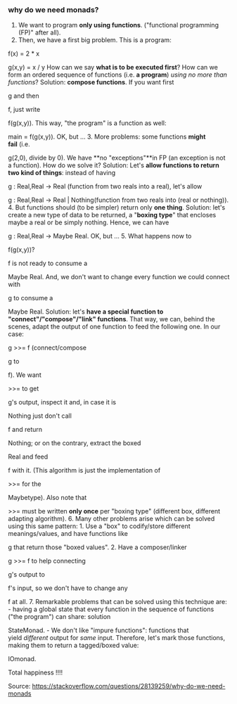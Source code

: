 ### **why do we need monads?**

1. We want to program **only using functions**. ("functional programming (FP)" after all).
2. Then, we have a first big problem. This is a program: 

f(x) = 2 * x 

g(x,y) = x / y How can we say **what is to be executed first**? How can we form an ordered sequence of functions (i.e. **a program**) _using no more than functions_? Solution: **compose functions**. If you want first 

g and then 

f, just write 

f(g(x,y)). This way, "the program" is a function as well: 

main = f(g(x,y)). OK, but ... 
3. More problems: some functions **might fail** (i.e. 

g(2,0), divide by 0). We have **no "exceptions"**in FP (an exception is not a function). How do we solve it? Solution: Let's **allow functions to return two kind of things**: instead of having 

g : Real,Real -&gt; Real (function from two reals into a real), let's allow 

g : Real,Real -&gt; Real | Nothing(function from two reals into (real or nothing)). 
4. But functions should (to be simpler) return only **one thing**. Solution: let's create a new type of data to be returned, a "**boxing type**" that encloses maybe a real or be simply nothing. Hence, we can have 

g : Real,Real -&gt; Maybe Real. OK, but ... 
5. What happens now to 

f(g(x,y))? 

f is not ready to consume a 

Maybe Real. And, we don't want to change every function we could connect with 

g to consume a 

Maybe Real. Solution: let's **have a special function to "connect"/"compose"/"link" functions**. That way, we can, behind the scenes, adapt the output of one function to feed the following one. In our case: 

g &gt;&gt;= f (connect/compose 

g to 

f). We want 

&gt;&gt;= to get 

g's output, inspect it and, in case it is 

Nothing just don't call 

f and return 

Nothing; or on the contrary, extract the boxed 

Real and feed 

f with it. (This algorithm is just the implementation of 

&gt;&gt;= for the 

Maybetype). Also note that 

&gt;&gt;= must be written **only once** per "boxing type" (different box, different adapting algorithm). 
6. Many other problems arise which can be solved using this same pattern: 1. Use a "box" to codify/store different meanings/values, and have functions like 

g that return those "boxed values". 2. Have a composer/linker 

g &gt;&gt;= f to help connecting 

g's output to 

f's input, so we don't have to change any 

f at all. 
7. Remarkable problems that can be solved using this technique are: 
    - having a global state that every function in the sequence of functions ("the program") can share: solution 

StateMonad. 
    - We don't like "impure functions": functions that yield _different_ output for _same_ input. Therefore, let's mark those functions, making them to return a tagged/boxed value: 

IOmonad. 

Total happiness !!!!


Source: https://stackoverflow.com/questions/28139259/why-do-we-need-monads

